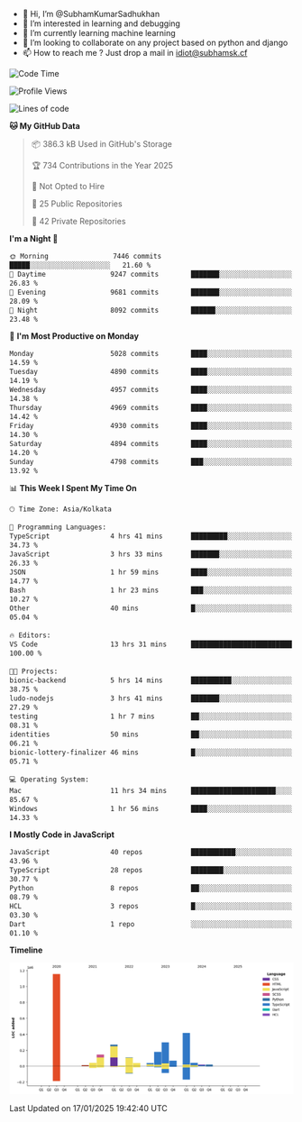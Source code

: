 - 👋 Hi, I’m @SubhamKumarSadhukhan
- 👀 I’m interested in learning and debugging
- 🌱 I’m currently learning machine learning
- 💞️ I’m looking to collaborate on any project based on python and django
- 📫 How to reach me ?
      Just drop a mail in idiot@subhamsk.cf

<!---
SubhamKumarSadhukhan/SubhamKumarSadhukhan is a ✨ special ✨ repository because its `README.md` (this file) appears on your GitHub profile.
You can click the Preview link to take a look at your changes.
--->


<!--START_SECTION:waka-->
![Code Time](http://img.shields.io/badge/Code%20Time-2%2C715%20hrs%2034%20mins-blue)

![Profile Views](http://img.shields.io/badge/Profile%20Views-0-blue)

![Lines of code](https://img.shields.io/badge/From%20Hello%20World%20I%27ve%20Written-2.8%20million%20lines%20of%20code-blue)

**🐱 My GitHub Data** 

> 📦 386.3 kB Used in GitHub's Storage 
 > 
> 🏆 734 Contributions in the Year 2025
 > 
> 🚫 Not Opted to Hire
 > 
> 📜 25 Public Repositories 
 > 
> 🔑 42 Private Repositories 
 > 
**I'm a Night 🦉** 

```text
🌞 Morning                7446 commits        █████░░░░░░░░░░░░░░░░░░░░   21.60 % 
🌆 Daytime                9247 commits        ███████░░░░░░░░░░░░░░░░░░   26.83 % 
🌃 Evening                9681 commits        ███████░░░░░░░░░░░░░░░░░░   28.09 % 
🌙 Night                  8092 commits        ██████░░░░░░░░░░░░░░░░░░░   23.48 % 
```
📅 **I'm Most Productive on Monday** 

```text
Monday                   5028 commits        ████░░░░░░░░░░░░░░░░░░░░░   14.59 % 
Tuesday                  4890 commits        ████░░░░░░░░░░░░░░░░░░░░░   14.19 % 
Wednesday                4957 commits        ████░░░░░░░░░░░░░░░░░░░░░   14.38 % 
Thursday                 4969 commits        ████░░░░░░░░░░░░░░░░░░░░░   14.42 % 
Friday                   4930 commits        ████░░░░░░░░░░░░░░░░░░░░░   14.30 % 
Saturday                 4894 commits        ████░░░░░░░░░░░░░░░░░░░░░   14.20 % 
Sunday                   4798 commits        ███░░░░░░░░░░░░░░░░░░░░░░   13.92 % 
```


📊 **This Week I Spent My Time On** 

```text
🕑︎ Time Zone: Asia/Kolkata

💬 Programming Languages: 
TypeScript               4 hrs 41 mins       █████████░░░░░░░░░░░░░░░░   34.73 % 
JavaScript               3 hrs 33 mins       ███████░░░░░░░░░░░░░░░░░░   26.33 % 
JSON                     1 hr 59 mins        ████░░░░░░░░░░░░░░░░░░░░░   14.77 % 
Bash                     1 hr 23 mins        ███░░░░░░░░░░░░░░░░░░░░░░   10.27 % 
Other                    40 mins             █░░░░░░░░░░░░░░░░░░░░░░░░   05.04 % 

🔥 Editors: 
VS Code                  13 hrs 31 mins      █████████████████████████   100.00 % 

🐱‍💻 Projects: 
bionic-backend           5 hrs 14 mins       ██████████░░░░░░░░░░░░░░░   38.75 % 
ludo-nodejs              3 hrs 41 mins       ███████░░░░░░░░░░░░░░░░░░   27.29 % 
testing                  1 hr 7 mins         ██░░░░░░░░░░░░░░░░░░░░░░░   08.31 % 
identities               50 mins             ██░░░░░░░░░░░░░░░░░░░░░░░   06.21 % 
bionic-lottery-finalizer 46 mins             █░░░░░░░░░░░░░░░░░░░░░░░░   05.71 % 

💻 Operating System: 
Mac                      11 hrs 34 mins      █████████████████████░░░░   85.67 % 
Windows                  1 hr 56 mins        ████░░░░░░░░░░░░░░░░░░░░░   14.33 % 
```

**I Mostly Code in JavaScript** 

```text
JavaScript               40 repos            ███████████░░░░░░░░░░░░░░   43.96 % 
TypeScript               28 repos            ████████░░░░░░░░░░░░░░░░░   30.77 % 
Python                   8 repos             ██░░░░░░░░░░░░░░░░░░░░░░░   08.79 % 
HCL                      3 repos             █░░░░░░░░░░░░░░░░░░░░░░░░   03.30 % 
Dart                     1 repo              ░░░░░░░░░░░░░░░░░░░░░░░░░   01.10 % 
```



**Timeline**

![Lines of Code chart](https://raw.githubusercontent.com/SubhamKumarSadhukhan/SubhamKumarSadhukhan/main/assets/bar_graph.png)


 Last Updated on 17/01/2025 19:42:40 UTC
<!--END_SECTION:waka-->
